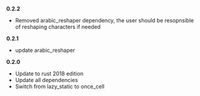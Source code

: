 **0.2.2**
- Removed arabic_reshaper dependency, the user should be resopnsible of reshaping characters if needed

**0.2.1**
- update arabic_reshaper

**0.2.0**
- Update to rust 2018 edition
- Update all dependencies
- Switch from lazy_static to once_cell